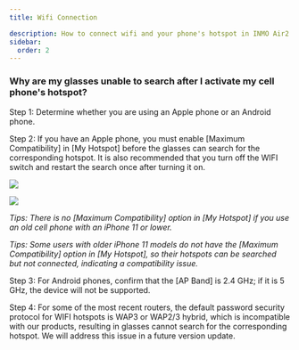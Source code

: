 ```yaml
---
title: Wifi Connection

description: How to connect wifi and your phone's hotspot in INMO Air2
sidebar:
  order: 2
---
```



### Why are my glasses unable to search after I activate my cell phone's hotspot?

Step 1: Determine whether you are using an Apple phone or an Android phone.



Step 2: If you have an Apple phone, you must enable \[Maximum Compatibility] in \[My Hotspot] before the glasses can search for the corresponding hotspot. It is also recommended that you turn off the WIFI switch and restart the search once after turning it on.

![](public/images/air2/wifi-connection-1.png)

![](public/images/air2/wifi-connection-2.png)

*Tips: There is no \[Maximum Compatibility] option in \[My Hotspot] if you use an old cell phone with an iPhone 11 or lower.*

*Tips: Some users with older iPhone 11 models do not have the \[Maximum Compatibility] option in \[My Hotspot], so their hotspots can be searched but not connected, indicating a compatibility issue.*



Step 3: For Android phones, confirm that the \[AP Band] is 2.4 GHz; if it is 5 GHz, the device will not be supported.



Step 4: For some of the most recent routers, the default password security protocol for WIFI hotspots is WAP3 or WAP2/3 hybrid, which is incompatible with our products, resulting in glasses cannot search for the corresponding hotspot. We will address this issue in a future version update.



